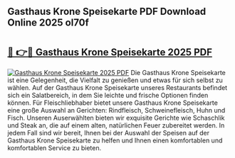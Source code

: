 ## Gasthaus Krone Speisekarte PDF Download Online 2025 ol70f

# <h2><a href="http://gc7t89b.nevu.top/?p=Gasthaus+Krone+Speisekarte">🔗 👉🔴 Gasthaus Krone Speisekarte 2025 PDF</a></h2>

[![Gasthaus Krone Speisekarte 2025 PDF](https://i.imgur.com/dBaPXMq.png)](http://gc7t89b.nevu.top/?p=Gasthaus+Krone+Speisekarte)
Die Gasthaus Krone Speisekarte ist eine Gelegenheit, die Vielfalt zu genießen und etwas für sich selbst zu wählen. Auf der Gasthaus Krone Speisekarte unseres Restaurants befindet sich ein Salatbereich, in dem Sie leichte und frische Optionen finden können. Für Fleischliebhaber bietet unsere Gasthaus Krone Speisekarte eine große Auswahl an Gerichten: Rindfleisch, Schweinefleisch, Huhn und Fisch. Unseren Auserwählten bieten wir exquisite Gerichte wie Schaschlik und Steak an, die auf einem alten, natürlichen Feuer zubereitet werden. In jedem Fall sind wir bereit, Ihnen bei der Auswahl der Speisen auf der Gasthaus Krone Speisekarte zu helfen und Ihnen einen komfortablen und komfortablen Service zu bieten.
